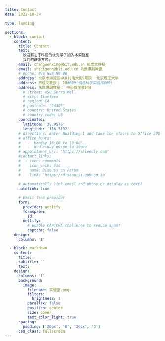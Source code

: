 ```yaml
---
title: Contact
date: 2022-10-24

type: landing

sections:
  - block: contact
    content:
      title: Contact
      text: |-
        欢迎有志于科研的优秀学子加入本实验室
        我们的联系方式:
      email: chengwenxing@bit.edu.cn 邢成文教授
      email: shiqigong@bit.edu.cn 巩世琪副教授
      # phone: 888 888 88 88
      address: 北京市海淀区中关村南大街5号院  北京理工大学
      address: 邢成文教授： 10#609(信息科学实验楼609)
      address: 巩世琪副教授： 中心教学楼544
        # street: 450 Serra Mall
        # city: Stanford
        # region: CA
        # postcode: '94305'
        # country: United States
        # country_code: US
      coordinates:
        latitude: '39.9576'
        longitude: '116.3192'
      # directions: Enter Building 1 and take the stairs to Office 200 on Floor 2
      # office_hours:
      #   - 'Monday 10:00 to 13:00'
      #   - 'Wednesday 09:00 to 10:00'
      # appointment_url: 'https://calendly.com'
      #contact_links:
      #  - icon: comments
      #    icon_pack: fas
      #    name: Discuss on Forum
      #    link: 'https://discourse.gohugo.io'
    
      # Automatically link email and phone or display as text?
      autolink: true
    
      # Email form provider
      form:
        provider: netlify
        formspree:
          id:
        netlify:
          # Enable CAPTCHA challenge to reduce spam?
          captcha: false
    design:
      columns: '1'

  - block: markdown
    content:
      title:
      subtitle: ''
      text:
    design:
      columns: '1'
      background:
        image: 
          filename: 实验室.png
          filters:
            brightness: 1
          parallax: false
          position: center
          size: cover
          text_color_light: true
      spacing:
        padding: ['20px', '0', '20px', '0']
      css_class: fullscreen
---
```

